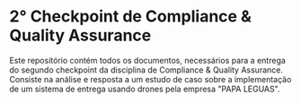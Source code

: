 # 2° Checkpoint de Compliance & Quality Assurance

Este repositório contém todos os documentos, necessários para a entrega do segundo checkpoint da disciplina de Compliance & Quality Assurance. Consiste na análise e resposta a um estudo de caso sobre a implementação de um sistema de entrega usando drones pela empresa "PAPA LEGUAS". 

